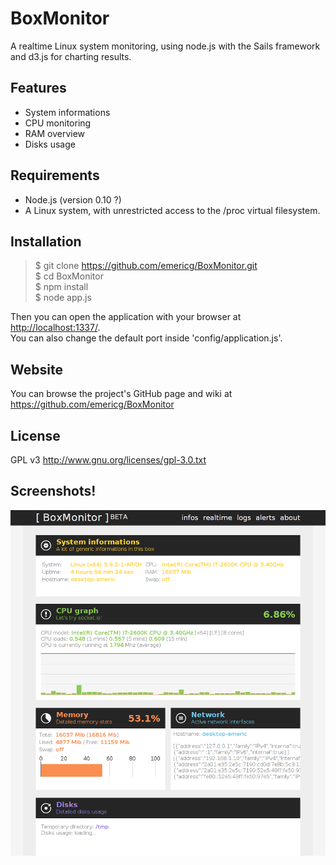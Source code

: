 BoxMonitor
==========

A realtime Linux system monitoring, using node.js with the Sails framework and d3.js for charting results.

Features
--------

- System informations
- CPU monitoring
- RAM overview
- Disks usage

Requirements
------------

- Node.js (version 0.10 ?)
- A Linux system, with unrestricted access to the /proc virtual filesystem.

Installation
------------

> $ git clone https://github.com/emericg/BoxMonitor.git  
> $ cd BoxMonitor  
> $ npm install  
> $ node app.js  

Then you can open the application with your browser at <http://localhost:1337/>.  
You can also change the default port inside 'config/application.js'.

Website
-------

You can browse the project's GitHub page and wiki at <https://github.com/emericg/BoxMonitor>

License
-------

GPL v3 <http://www.gnu.org/licenses/gpl-3.0.txt>

Screenshots!
------------

![BoxMonitor 'infos' tab](https://github.com/emericg/BoxMonitor/raw/master/public/images/BoxMonitor.png)
